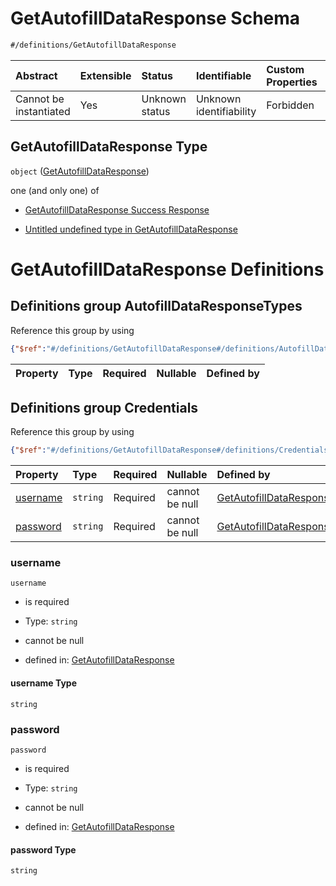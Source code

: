 # GetAutofillDataResponse Schema

```txt
#/definitions/GetAutofillDataResponse
```



| Abstract               | Extensible | Status         | Identifiable            | Custom Properties | Additional Properties | Access Restrictions | Defined In                                                                                                    |
| :--------------------- | :--------- | :------------- | :---------------------- | :---------------- | :-------------------- | :------------------ | :------------------------------------------------------------------------------------------------------------ |
| Cannot be instantiated | Yes        | Unknown status | Unknown identifiability | Forbidden         | Allowed               | none                | [response.getAutofillData.schema.json](../../out/response.getAutofillData.schema.json "open original schema") |

## GetAutofillDataResponse Type

`object` ([GetAutofillDataResponse](response.md))

one (and only one) of

*   [GetAutofillDataResponse Success Response](response-oneof-getautofilldataresponse-success-response.md "check type definition")

*   [Untitled undefined type in GetAutofillDataResponse](response-oneof-1.md "check type definition")

# GetAutofillDataResponse Definitions

## Definitions group AutofillDataResponseTypes

Reference this group by using

```json
{"$ref":"#/definitions/GetAutofillDataResponse#/definitions/AutofillDataResponseTypes"}
```

| Property | Type | Required | Nullable | Defined by |
| :------- | :--- | :------- | :------- | :--------- |

## Definitions group Credentials

Reference this group by using

```json
{"$ref":"#/definitions/GetAutofillDataResponse#/definitions/Credentials"}
```

| Property              | Type     | Required | Nullable       | Defined by                                                                                                                                                              |
| :-------------------- | :------- | :------- | :------------- | :---------------------------------------------------------------------------------------------------------------------------------------------------------------------- |
| [username](#username) | `string` | Required | cannot be null | [GetAutofillDataResponse](response-definitions-credentials-properties-username.md "#/definitions/GetAutofillDataResponse#/definitions/Credentials/properties/username") |
| [password](#password) | `string` | Required | cannot be null | [GetAutofillDataResponse](response-definitions-credentials-properties-password.md "#/definitions/GetAutofillDataResponse#/definitions/Credentials/properties/password") |

### username



`username`

*   is required

*   Type: `string`

*   cannot be null

*   defined in: [GetAutofillDataResponse](response-definitions-credentials-properties-username.md "#/definitions/GetAutofillDataResponse#/definitions/Credentials/properties/username")

#### username Type

`string`

### password



`password`

*   is required

*   Type: `string`

*   cannot be null

*   defined in: [GetAutofillDataResponse](response-definitions-credentials-properties-password.md "#/definitions/GetAutofillDataResponse#/definitions/Credentials/properties/password")

#### password Type

`string`
